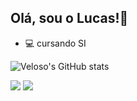 ## Olá, sou o Lucas!👋

- 💻 cursando SI

![Veloso's GitHub stats](https://github-readme-stats.vercel.app/api?username=GabVP&show_icons=true&theme=merko)

<div>
  <a href="https://instagram.com/__lucassveloso" target="_blank"><img src="https://img.shields.io/badge/-Instagram-%23E4405F?style=for-the-badge&logo=instagram&logoColor=white" target="_blank"></a>
  <a href = "mailto:lucasvp954@gmail.com"><img src="https://img.shields.io/badge/-Gmail-%23333?style=for-the-badge&logo=gmail&logoColor=white" target="_blank"></a>
